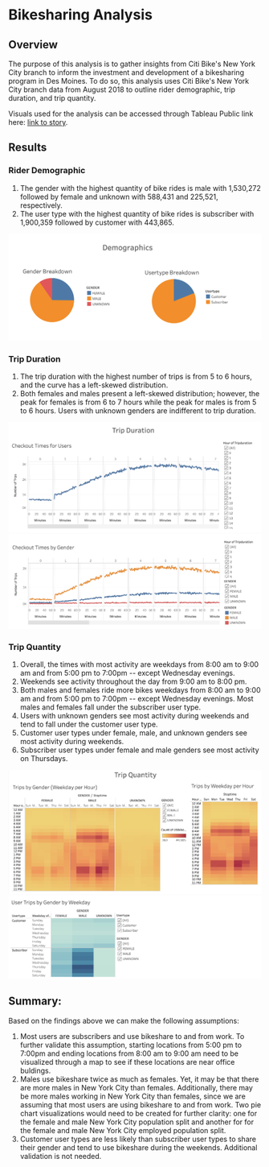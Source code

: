 # Bikesharing Analysis

## Overview
The purpose of this analysis is to gather insights from Citi Bike's New York City branch to inform the investment and development of a bikesharing program in Des Moines. To do so, this analysis uses Citi Bike's New York City branch data from August 2018 to outline rider demographic, trip duration, and trip quantity.   

Visuals used for the analysis can be accessed through Tableau Public link here: [link to story](https://us-west-2b.online.tableau.com/t/elisam/views/Bikesharing_Tableau_Challenge_D2/BikeSharingAnalysis/elisasd11@gmail.com/471a6b5e-587f-4cbe-84b6-24a07fed43b4?:display_count=n&:showVizHome=n&:origin=viz_share_link). 

## Results
### Rider Demographic
1. The gender with the highest quantity of bike rides is male with 1,530,272 followed by female and unknown with 588,431 and 225,521, respectively. 
2. The user type with the highest quantity of bike rides is subscriber with 1,900,359 followed by customer with 443,865. 

![](demographics.png)

### Trip Duration
1. The trip duration with the highest number of trips is from 5 to 6 hours, and the curve has a left-skewed distribution. 
2. Both females and males present a left-skewed distribution; however, the peak for females is from 6 to 7 hours while the peak for males is from 5 to 6 hours. Users with unknown genders are indifferent to trip duration. 

![](trip_duration.png)
![](checkout_times_byGender.png)

### Trip Quantity
1. Overall, the times with most activity are weekdays from 8:00 am to 9:00 am and from 5:00 pm to 7:00pm -- except Wednesday evenings. 
2. Weekends see activity throughout the day from 9:00 am to 8:00 pm. 
3. Both males and females ride more bikes weekdays from 8:00 am to 9:00 am and from 5:00 pm to 7:00pm -- except Wednesday evenings. Most males and females fall under the subscriber user type. 
4. Users with unknown genders see most activity during weekends and tend to fall under the customer user type. 
5. Customer user types under female, male, and unknown genders see most activity during weekends. 
6. Subscriber user types under female and male genders see most activity on Thursdays. 

![](trip_quantity.png)
![](user_trips_byGenderbyWeekday.png)

## Summary:
Based on the findings above we can make the following assumptions: 
1. Most users are subscribers and use bikeshare to and from work. To further validate this assumption, starting locations from 5:00 pm to 7:00pm and ending locations from 8:00 am to 9:00 am need to be visualized through a map to see if these locations are near office buldings.  
2. Males use bikeshare twice as much as females. Yet, it may be that there are more males in New York City than females. Additionally, there may be more males working in New York City than females, since we are assuming that most users are using bikeshare to and from work. Two pie chart visualizations would need to be created for further clarity: one for the female and male New York City population split and another for for the female and male New York City employed population split. 
3. Customer user types are less likely than subscriber user types to share their gender and tend to use bikeshare during the weekends. Additional validation is not needed. 
